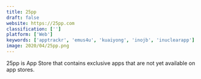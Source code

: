 ```yaml
---
title: 25pp
draft: false 
website: https://25pp.com
classification: ['']
platform: ['Web']
keywords: ['apptrackr', 'emus4u', 'kuaiyong', 'inojb', 'inuclearapp']
image: 2020/04/25pp.png
---
```

25pp is App Store that contains exclusive apps that are not yet available on app stores.